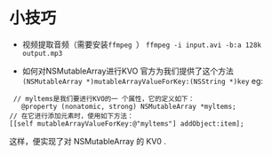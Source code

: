 # 小技巧
* 视频提取音频（需要安装`ffmpeg `） `ffmpeg -i input.avi -b:a 128k output.mp3`

* 如何对NSMutableArray进行KVO
	官方为我们提供了这个方法
	`(NSMutableArray *)mutableArrayValueForKey:(NSString *)key`
 eg:
 
 ```
  // myltems是我们要进行KVO的一 个属性，它的定义如下：
	@property (nonatomic, strong) NSMutableArray *myltems;
 // 在它进行添加元素时，使用如下方法：
[[self mutableArrayValueForKey:@"myltems"] addObject:item];
```
 这样，便实现了对 NSMutableArray 的 KV0 .